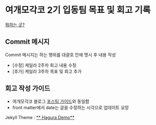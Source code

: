 # 여개모각코 2기 입동팀 목표 및 회고 기록  

[뭐하는 곳?](https://yeogaemogaco.github.io/retrospective-2nd/about/)

## Commit 메시지  
Commit 메시지는 하는 행위를 대괄호 안에 명시 후 내용 작성   
- &#91;수정&#93; 케일라 2주차 회고 내용 수정  
- &#91;추가&#93; 케일라 3주차 목표 및 회고 추가  
 
## 회고 작성 가이드  
- 여개모각코 블로그 [포스팅 가이드](https://yeogaemogaco.github.io/guide-posting/)와 동일함  
- front matter에서 date는 글을 수정하는 시각으로 업데이트 요망  
  
Jekyll Theme : [** Hagura Demo**](http://webjeda.com/hagura)
